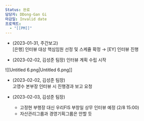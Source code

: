 ```yaml
---
Status: 완료
담당자: DDong-Gan Gi
마감일: Invalid date
프로젝트:
  - "[[PM]]"
---
```

- (2023-01-31, 주간보고)  
    [은행] 인터뷰 대상 핵심임원 선정 및 스케쥴 확정 → [EY] 인터뷰 진행  
    
- (2023-02-02, 김성준 팀장) 인터뷰 계획 수립 시작

![[Untitled 6.png|Untitled 6.png]]

  

- (2023-02-02, 김성준 팀장)  
    고영수 본부장 인터뷰 시 진행경과 보고 요청  
    
- (2023-02-03, 김성준 팀장)  
    - 고정현 부행장 대신 우리FIS 부창일 상무 인터뷰 예정 (2/8 15:00)  
    - 자산관리그룹과 경영기획그룹은 안할 듯